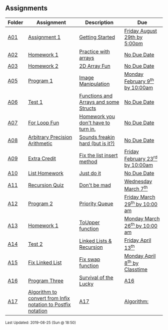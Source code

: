 ## Assignments
| Folder | Assignment | Description | Due|
 | ------------|------------|------------|------------|
 | [A01](https://github.com/rugbyprof/1063-Data-Structures/tree/master/Assignments/A01) | [ Assignment 1 ](https://github.com/rugbyprof/1063-Data-Structures/tree/master/Assignments/A01) | [ Getting Started](https://github.com/rugbyprof/1063-Data-Structures/tree/master/Assignments/A01) | [Friday August 29th by 5:00pm](https://github.com/rugbyprof/1063-Data-Structures/tree/master/Assignments/A01) |
 | [A02](https://github.com/rugbyprof/1063-Data-Structures/tree/master/Assignments/A02) | [ Homework 1 ](https://github.com/rugbyprof/1063-Data-Structures/tree/master/Assignments/A02) | [ Practice with arrays](https://github.com/rugbyprof/1063-Data-Structures/tree/master/Assignments/A02) | [No Due Date](https://github.com/rugbyprof/1063-Data-Structures/tree/master/Assignments/A02) |
 | [A03](https://github.com/rugbyprof/1063-Data-Structures/tree/master/Assignments/A03) | [ Homework 2 ](https://github.com/rugbyprof/1063-Data-Structures/tree/master/Assignments/A03) | [ 2D Array Fun](https://github.com/rugbyprof/1063-Data-Structures/tree/master/Assignments/A03) | [No Due Date](https://github.com/rugbyprof/1063-Data-Structures/tree/master/Assignments/A03) |
 | [A05](https://github.com/rugbyprof/1063-Data-Structures/tree/master/Assignments/A05) | [ Program 1 ](https://github.com/rugbyprof/1063-Data-Structures/tree/master/Assignments/A05) | [ Image Manipulation](https://github.com/rugbyprof/1063-Data-Structures/tree/master/Assignments/A05) | [Monday February 9<sup>th</sup> by 10:00am](https://github.com/rugbyprof/1063-Data-Structures/tree/master/Assignments/A05) |
 | [A06](https://github.com/rugbyprof/1063-Data-Structures/tree/master/Assignments/A06) | [ Test 1 ](https://github.com/rugbyprof/1063-Data-Structures/tree/master/Assignments/A06) | [ Functions and Arrays and some Structs](https://github.com/rugbyprof/1063-Data-Structures/tree/master/Assignments/A06) | [No Due Date](https://github.com/rugbyprof/1063-Data-Structures/tree/master/Assignments/A06) |
 | [A07](https://github.com/rugbyprof/1063-Data-Structures/tree/master/Assignments/A07) | [ For Loop Fun ](https://github.com/rugbyprof/1063-Data-Structures/tree/master/Assignments/A07) | [ Homework you don't have to turn in.](https://github.com/rugbyprof/1063-Data-Structures/tree/master/Assignments/A07) | [No Due Date](https://github.com/rugbyprof/1063-Data-Structures/tree/master/Assignments/A07) |
 | [A08](https://github.com/rugbyprof/1063-Data-Structures/tree/master/Assignments/A08) | [ Arbitrary Precision Arithmetic ](https://github.com/rugbyprof/1063-Data-Structures/tree/master/Assignments/A08) | [ Sounds freakin hard (but is it?)](https://github.com/rugbyprof/1063-Data-Structures/tree/master/Assignments/A08) | [No Due Date](https://github.com/rugbyprof/1063-Data-Structures/tree/master/Assignments/A08) |
 | [A09](https://github.com/rugbyprof/1063-Data-Structures/tree/master/Assignments/A09) | [ Extra Credit ](https://github.com/rugbyprof/1063-Data-Structures/tree/master/Assignments/A09) | [ Fix the list insert method](https://github.com/rugbyprof/1063-Data-Structures/tree/master/Assignments/A09) | [Friday February 23<sup>rd</sup> by 10:00am](https://github.com/rugbyprof/1063-Data-Structures/tree/master/Assignments/A09) |
 | [A10](https://github.com/rugbyprof/1063-Data-Structures/tree/master/Assignments/A10) | [ List Homework ](https://github.com/rugbyprof/1063-Data-Structures/tree/master/Assignments/A10) | [ Just do it](https://github.com/rugbyprof/1063-Data-Structures/tree/master/Assignments/A10) | [No Due Date](https://github.com/rugbyprof/1063-Data-Structures/tree/master/Assignments/A10) |
 | [A11](https://github.com/rugbyprof/1063-Data-Structures/tree/master/Assignments/A11) | [ Recursion Quiz ](https://github.com/rugbyprof/1063-Data-Structures/tree/master/Assignments/A11) | [ Don't be mad](https://github.com/rugbyprof/1063-Data-Structures/tree/master/Assignments/A11) | [Wednesday March 7<sup>th</sup>](https://github.com/rugbyprof/1063-Data-Structures/tree/master/Assignments/A11) |
 | [A12](https://github.com/rugbyprof/1063-Data-Structures/tree/master/Assignments/A12) | [ Program 2 ](https://github.com/rugbyprof/1063-Data-Structures/tree/master/Assignments/A12) | [ Priority Queue](https://github.com/rugbyprof/1063-Data-Structures/tree/master/Assignments/A12) | [Friday March 29<sup>th</sup> by 10:00 am](https://github.com/rugbyprof/1063-Data-Structures/tree/master/Assignments/A12) |
 | [A13](https://github.com/rugbyprof/1063-Data-Structures/tree/master/Assignments/A13) | [ Homework 1 ](https://github.com/rugbyprof/1063-Data-Structures/tree/master/Assignments/A13) | [ ToUpper function](https://github.com/rugbyprof/1063-Data-Structures/tree/master/Assignments/A13) | [Monday March 26<sup>th</sup> by 10:00 am](https://github.com/rugbyprof/1063-Data-Structures/tree/master/Assignments/A13) |
 | [A14](https://github.com/rugbyprof/1063-Data-Structures/tree/master/Assignments/A14) | [ Test 2 ](https://github.com/rugbyprof/1063-Data-Structures/tree/master/Assignments/A14) | [ Linked Lists & Recursion](https://github.com/rugbyprof/1063-Data-Structures/tree/master/Assignments/A14) | [Friday April 13<sup>th</sup>](https://github.com/rugbyprof/1063-Data-Structures/tree/master/Assignments/A14) |
 | [A15](https://github.com/rugbyprof/1063-Data-Structures/tree/master/Assignments/A15) | [ Fix Linked List ](https://github.com/rugbyprof/1063-Data-Structures/tree/master/Assignments/A15) | [ Fix swap function](https://github.com/rugbyprof/1063-Data-Structures/tree/master/Assignments/A15) | [Monday April 8<sup>th</sup> by Classtime](https://github.com/rugbyprof/1063-Data-Structures/tree/master/Assignments/A15) |
 | [A16](https://github.com/rugbyprof/1063-Data-Structures/tree/master/Assignments/A16) | [ Program Three ](https://github.com/rugbyprof/1063-Data-Structures/tree/master/Assignments/A16) | [ Survival of the Lucky](https://github.com/rugbyprof/1063-Data-Structures/tree/master/Assignments/A16) | [A16](https://github.com/rugbyprof/1063-Data-Structures/tree/master/Assignments/A16) | [ Old Description](https://github.com/rugbyprof/1063-Data-Structures/tree/master/Assignments/A16) | [A16](https://github.com/rugbyprof/1063-Data-Structures/tree/master/Assignments/A16) | [ Old Algorithm](https://github.com/rugbyprof/1063-Data-Structures/tree/master/Assignments/A16) | [A16](https://github.com/rugbyprof/1063-Data-Structures/tree/master/Assignments/A16) | [ New Algorithm](https://github.com/rugbyprof/1063-Data-Structures/tree/master/Assignments/A16) | [A16](https://github.com/rugbyprof/1063-Data-Structures/tree/master/Assignments/A16) | [ Overview of Doubly Linked List](https://github.com/rugbyprof/1063-Data-Structures/tree/master/Assignments/A16) | [A16](https://github.com/rugbyprof/1063-Data-Structures/tree/master/Assignments/A16) | [ Output File](https://github.com/rugbyprof/1063-Data-Structures/tree/master/Assignments/A16) | [A16](https://github.com/rugbyprof/1063-Data-Structures/tree/master/Assignments/A16) | [ Deliverables](https://github.com/rugbyprof/1063-Data-Structures/tree/master/Assignments/A16) | [N/A](https://github.com/rugbyprof/1063-Data-Structures/tree/master/Assignments/A16) |
 | [A17](https://github.com/rugbyprof/1063-Data-Structures/tree/master/Assignments/A17) | [ Algorithm to convert from Infix notation to Postfix notation](https://github.com/rugbyprof/1063-Data-Structures/tree/master/Assignments/A17) | [A17](https://github.com/rugbyprof/1063-Data-Structures/tree/master/Assignments/A17) | [ Algorithm:](https://github.com/rugbyprof/1063-Data-Structures/tree/master/Assignments/A17) | [A17](https://github.com/rugbyprof/1063-Data-Structures/tree/master/Assignments/A17) | [ Example:](https://github.com/rugbyprof/1063-Data-Structures/tree/master/Assignments/A17) | [A17](https://github.com/rugbyprof/1063-Data-Structures/tree/master/Assignments/A17) | [ Algorithm to evaluate a Postfix notation](https://github.com/rugbyprof/1063-Data-Structures/tree/master/Assignments/A17) | [A17](https://github.com/rugbyprof/1063-Data-Structures/tree/master/Assignments/A17) | [ Algorithm:](https://github.com/rugbyprof/1063-Data-Structures/tree/master/Assignments/A17) | [N/A](https://github.com/rugbyprof/1063-Data-Structures/tree/master/Assignments/A17) |

<sup>Last Updated: 2019-08-25 (Sun @ 18:50)</sup>